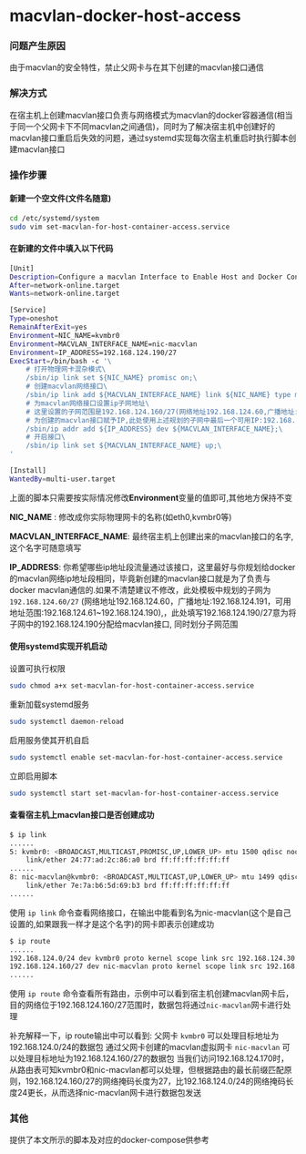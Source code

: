 # macvlan-docker-host-access
### 问题产生原因
由于macvlan的安全特性，禁止父网卡与在其下创建的macvlan接口通信

### 解决方式
在宿主机上创建macvlan接口负责与网络模式为macvlan的docker容器通信(相当于同一个父网卡下不同macvlan之间通信)，同时为了解决宿主机中创建好的macvlan接口重启后失效的问题，通过systemd实现每次宿主机重启时执行脚本创建macvlan接口

### 操作步骤
#### 新建一个空文件(文件名随意)
```bash
cd /etc/systemd/system
sudo vim set-macvlan-for-host-container-access.service
```

#### 在新建的文件中填入以下代码
```bash
[Unit]
Description=Configure a macvlan Interface to Enable Host and Docker Container Communication
After=network-online.target
Wants=network-online.target

[Service]
Type=oneshot
RemainAfterExit=yes
Environment=NIC_NAME=kvmbr0
Environment=MACVLAN_INTERFACE_NAME=nic-macvlan
Environment=IP_ADDRESS=192.168.124.190/27
ExecStart=/bin/bash -c '\
    # 打开物理网卡混杂模式\
    /sbin/ip link set ${NIC_NAME} promisc on;\
    # 创建macvlan网络接口\
    /sbin/ip link add ${MACVLAN_INTERFACE_NAME} link ${NIC_NAME} type macvlan mode bridge;\
    # 为macvlan网络接口设置ip子网地址\
    # 这里设置的子网范围是192.168.124.160/27(网络地址192.168.124.60,广播地址:192.168.124.191,可用地址范围:192.168.124.61~192.168.124.190)\
    # 为创建的macvlan接口赋予IP,此处使用上述规划的子网中最后一个可用IP:192.168.124.190\
    /sbin/ip addr add ${IP_ADDRESS} dev ${MACVLAN_INTERFACE_NAME};\
    # 开启接口\
    /sbin/ip link set ${MACVLAN_INTERFACE_NAME} up;\
'

[Install]
WantedBy=multi-user.target
```

上面的脚本只需要按实际情况修改**Environment**变量的值即可,其他地方保持不变

**NIC_NAME** :  修改成你实际物理网卡的名称(如eth0,kvmbr0等)

**MACVLAN_INTERFACE_NAME**: 最终宿主机上创建出来的macvlan接口的名字,这个名字可随意填写

**IP_ADDRESS**: 你希望哪些ip地址段流量通过该接口，这里最好与你规划给docker的macvlan网络ip地址段相同，毕竟新创建的macvlan接口就是为了负责与docker macvlan通信的.如果不清楚建议不修改，此处模板中规划的子网为 `192.168.124.60/27` (网络地址192.168.124.60，广播地址:192.168.124.191，可用地址范围:192.168.124.61~192.168.124.190),，此处填写192.168.124.190/27意为将子网中的192.168.124.190分配给macvlan接口, 同时划分子网范围

#### 使用systemd实现开机启动
设置可执行权限

```bash
sudo chmod a+x set-macvlan-for-host-container-access.service
```

重新加载systemd服务

```bash
sudo systemctl daemon-reload
```

启用服务使其开机自启

```bash
sudo systemctl enable set-macvlan-for-host-container-access.service
```

立即启用脚本

```bash
sudo systemctl start set-macvlan-for-host-container-access.service
```

#### 查看宿主机上macvlan接口是否创建成功
```bash
$ ip link
......
5: kvmbr0: <BROADCAST,MULTICAST,PROMISC,UP,LOWER_UP> mtu 1500 qdisc noqueue state UP mode DEFAULT group default qlen 1000
    link/ether 24:77:ad:2c:86:a0 brd ff:ff:ff:ff:ff:ff
......
8: nic-macvlan@kvmbr0: <BROADCAST,MULTICAST,UP,LOWER_UP> mtu 1499 qdisc noqueue state UP mode DEFAULT group default qlen 1000
    link/ether 7e:7a:b6:5d:69:b3 brd ff:ff:ff:ff:ff:ff
......
```

使用 `ip link` 命令查看网络接口，在输出中能看到名为nic-macvlan(这个是自己设置的,如果跟我一样才是这个名字)的网卡即表示创建成功

```bash
$ ip route
......
192.168.124.0/24 dev kvmbr0 proto kernel scope link src 192.168.124.30 metric 100 
192.168.124.160/27 dev nic-macvlan proto kernel scope link src 192.168.124.190
......
```
使用 `ip route` 命令查看所有路由，示例中可以看到宿主机创建macvlan网卡后，目的网络位于192.168.124.160/27范围时，数据包将通过`nic-macvlan`网卡进行处理


补充解释一下，ip route输出中可以看到:
父网卡 `kvmbr0` 可以处理目标地址为192.168.124.0/24的数据包
通过父网卡创建的macvlan虚拟网卡 `nic-macvlan` 可以处理目标地址为192.168.124.160/27的数据包
当我们访问192.168.124.170时，从路由表可知kvmbr0和nic-macvlan都可以处理，但根据路由的最长前缀匹配原则，192.168.124.160/27的网络掩码长度为27，比192.168.124.0/24的网络掩码长度24更长，从而选择nic-macvlan网卡进行数据包发送


### 其他
提供了本文所示的脚本及对应的docker-compose供参考


